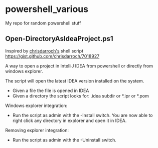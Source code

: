 # powershell_various
My repo for random powershell stuff

## Open-DirectoryAsIdeaProject.ps1
Inspired by [chrisdarroch's](https://github.com/chrisdarroch) shell script https://gist.github.com/chrisdarroch/7018927

A way to open a project in IntelliJ IDEA from powershell or directly from windows explorer.

The script will open the latest IDEA version installed on the system.
- Given a file the file is opened in IDEA
- Given a directory the script looks for: .idea subdir or *.ipr or *.pom

Windows explorer integration:
- Run the script as admin with the -Install switch. You are now able to right click any directory in explorer and open it in IDEA.

Removing explorer integration:
- Run the script as admin with the -Uninstall switch.
